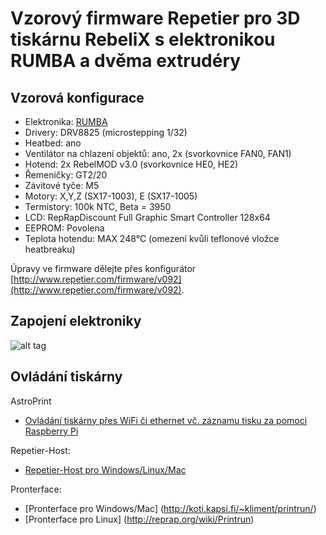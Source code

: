 # Vzorový firmware Repetier pro 3D tiskárnu RebeliX s elektronikou RUMBA a dvěma extrudéry

## Vzorová konfigurace

* Elektronika: [RUMBA](http://reprap.org/wiki/RUMBA)
* Drivery: DRV8825 (microstepping 1/32)
* Heatbed: ano
* Ventilátor na chlazení objektů: ano, 2x (svorkovnice FAN0, FAN1)
* Hotend: 2x RebelMOD v3.0 (svorkovnice HE0, HE2)
* Řemeničky: GT2/20
* Závitové tyče: M5
* Motory: X,Y,Z (SX17-1003), E (SX17-1005)
* Termistory: 100k NTC, Beta = 3950
* LCD: RepRapDiscount Full Graphic Smart Controller 128x64
* EEPROM: Povolena
* Teplota hotendu: MAX 248°C (omezení kvůli teflonové vložce heatbreaku)

Úpravy ve firmware dělejte přes konfigurátor [http://www.repetier.com/firmware/v092](http://www.repetier.com/firmware/v092).

## Zapojení elektroniky

![alt tag](http://reprap.org/mediawiki/images/1/17/Rumba4.jpg)

## Ovládání tiskárny

AstroPrint

* [Ovládání tiskárny přes WiFi či ethernet vč. záznamu tisku za pomoci Raspberry Pi](https://www.astroprint.com/)

Repetier-Host:

* [Repetier-Host pro Windows/Linux/Mac](https://www.repetier.com/download-now/)

Pronterface:

* [Pronterface pro Windows/Mac] (http://koti.kapsi.fi/~kliment/printrun/)
* [Pronterface pro Linux] (http://reprap.org/wiki/Printrun)
